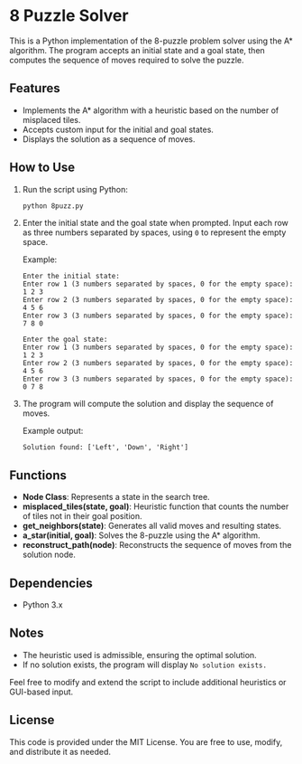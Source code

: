 
# 8 Puzzle Solver

This is a Python implementation of the 8-puzzle problem solver using the A* algorithm. 
The program accepts an initial state and a goal state, then computes the sequence of moves required to solve the puzzle.

## Features
- Implements the A* algorithm with a heuristic based on the number of misplaced tiles.
- Accepts custom input for the initial and goal states.
- Displays the solution as a sequence of moves.

## How to Use

1. Run the script using Python:
   ```bash
   python 8puzz.py
   ```

2. Enter the initial state and the goal state when prompted. Input each row as three numbers separated by spaces, using `0` to represent the empty space.

   Example:
   ```
   Enter the initial state:
   Enter row 1 (3 numbers separated by spaces, 0 for the empty space): 1 2 3
   Enter row 2 (3 numbers separated by spaces, 0 for the empty space): 4 5 6
   Enter row 3 (3 numbers separated by spaces, 0 for the empty space): 7 8 0

   Enter the goal state:
   Enter row 1 (3 numbers separated by spaces, 0 for the empty space): 1 2 3
   Enter row 2 (3 numbers separated by spaces, 0 for the empty space): 4 5 6
   Enter row 3 (3 numbers separated by spaces, 0 for the empty space): 0 7 8
   ```

3. The program will compute the solution and display the sequence of moves.

   Example output:
   ```
   Solution found: ['Left', 'Down', 'Right']
   ```

## Functions

- **Node Class**: Represents a state in the search tree.
- **misplaced_tiles(state, goal)**: Heuristic function that counts the number of tiles not in their goal position.
- **get_neighbors(state)**: Generates all valid moves and resulting states.
- **a_star(initial, goal)**: Solves the 8-puzzle using the A* algorithm.
- **reconstruct_path(node)**: Reconstructs the sequence of moves from the solution node.

## Dependencies

- Python 3.x

## Notes

- The heuristic used is admissible, ensuring the optimal solution.
- If no solution exists, the program will display `No solution exists.`

Feel free to modify and extend the script to include additional heuristics or GUI-based input.

## License

This code is provided under the MIT License. You are free to use, modify, and distribute it as needed.
